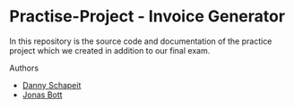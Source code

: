 # Practise-Project - Invoice Generator
In this repository is the source code and documentation of the practice project which we created in addition to our final exam.


Authors
- [Danny Schapeit](https://github.com/d3nn7)
- [Jonas Bott](https://github.com/Jonas22rr)
